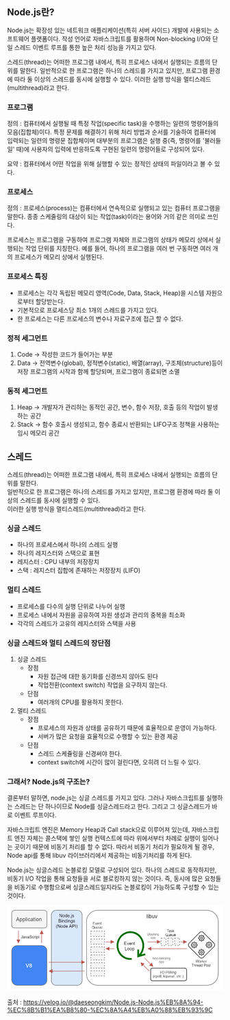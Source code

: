 ## Node.js란?
Node.js는 확장성 있는 네트워크 애플리케이션(특히 서버 사이드) 개발에 사용되는 소프트웨어 플랫폼이다. 작성 언어로 자바스크립트를 활용하며 Non-blocking I/O와 단일 스레드 이벤트 루프를 통한 높은 처리 성능을 가지고 있다.

스레드(thread)는 어떠한 프로그램 내에서, 특히 프로세스 내에서 실행되는 흐름의 단위를 말한다. 일반적으로 한 프로그램은 하나의 스레드를 가지고 있지만, 프로그램 환경에 따라 둘 이상의 스레드를 동시에 실행할 수 있다. 이러한 실행 방식을 멀티스레드(multithread)라고 한다.

### 프로그램
정의 : 컴퓨터에서 실행될 때 특정 작업(specific task)을 수행하는 일련의 명령어들의 모음(집합체)이다. 특정 문제를 해결하기 위해 처리 방법과 순서를 기술하여 컴퓨터에 입력되는 일련의 명령문 집합체이며 대부분의 프로그램은 실행 중(즉, 명령어를 '불러들일' 때)에 사용자의 입력에 반응하도록 구현된 일련의 명령어들로 구성되어 있다.

요약 : 컴퓨터에서 어떤 작업을 위해 실행할 수 있는 정적인 상태의 파일이라고 볼 수 있다.

### 프로세스
정의 : 프로세스(process)는 컴퓨터에서 연속적으로 실행되고 있는 컴퓨터 프로그램을 말한다. 종종 스케줄링의 대상이 되는 작업(task)이라는 용어와 거의 같은 의미로 쓰인다.

프로세스는 프로그램을 구동하여 프로그램 자체와 프로그램의 상태가 메모리 상에서 실행되는 작업 단위를 지칭한다. 예를 들어, 하나의 프로그램을 여러 번 구동하면 여러 개의 프로세스가 메모리 상에서 실행된다.

### 프로세스 특징
- 프로세스는 각각 독립된 메모리 영역(Code, Data, Stack, Heap)을 시스템 자원으로부터 할당받는다.
- 기본적으로 프로세스당 최소 1개의 스레드를 가지고 있다.
- 한 프로세스는 다른 프로세스의 변수나 자료구조에 접근 할 수 없다.

### 정적 세그먼트
1. Code -> 작성한 코드가 들어가는 부분
2. Data -> 전역변수(global), 정적변수(static), 배열(array), 구조체(structure)등이 저장 프로그램의 시작과 함께 할당되며, 프로그램이 종료되면 소멸

### 동적 세그먼트
1. Heap -> 개발자가 관리하는 동적인 공간, 변수, 함수 저장, 호출 등의 작업이 발생하는 공간
2. Stack -> 함수 호출시 생성되고, 함수 종료시 반환되는 LIFO구조 정책을 사용하는 임시 메모리 공간

## 스레드
스레드(thread)는 어떠한 프로그램 내에서, 특히 프로세스 내에서 실행되는 흐름의 단위를 말한다.  
일반적으로 한 프로그램은 하나의 스레드를 가지고 있지만, 프로그램 환경에 따라 둘 이상의 스레드를 동시에 실행할 수 있다.  
이러한 실행 방식을 멀티스레드(multithread)라고 한다.

### 싱글 스레드
- 하나의 프로세스에서 하나의 스레드 실행
- 하나의 레지스터와 스택으로 표현
- 레지스터 : CPU 내부의 저장장치
- 스택 : 레지스터 집합에 존재하는 저장장치 (LIFO)

### 멀티 스레드
- 프로세스를 다수의 실행 단위로 나누어 실행
- 프로세스 내에서 자원을 공유하여 자원 생성과 관리의 중복을 최소화
- 각각의 스레드가 고유의 레지스터와 스택을 사용

### 싱글 스레드와 멀티 스레드의 장단점
1. 싱글 스레드
    - 장점
      - 자원 접근에 대한 동기화를 신경쓰지 않아도 된다
      - 작업전환(context switch) 작업을 요구하지 않는다.
    - 단점
      - 여러개의 CPU를 활용하지 못한다.
2. 멀티 스레드
   - 장점
     - 프로세스의 자원과 상태를 공유하기 때문에 효율적으로 운영이 가능하다.
     - 서버가 많은 요청을 효율적으로 수행할 수 있는 환경 제공
   - 단점
     - 스레드 스케쥴링을 신경써야 한다.
     - context switch에 시간이 많이 걸린다면, 오히려 더 느릴 수 있다.


### 그래서? Node.js의 구조는?
결론부터 말하면, node.js는 싱글 스레드를 가지고 있다. 그러나 자바스크립트를 실행하는 스레드는 단 하나이므로 Node를 싱글스레드라고 한다. 그리고 그 싱글스레드가 바로 이벤트 루프이다.

자바스크립트 엔진은 Memory Heap과 Call stack으로 이루어져 있는데, 자바스크립트 엔진 자체는 콜스택에 쌓인 실행 컨텍스트에 따라 위에서부터 차례로 실행이 일어나는 곳이기 때문에 비동기 처리를 할 수 없다. 따라서 비동기 처리가 필요하게 될 경우, Node api를 통해 libuv 라이브러리에서 제공하는 비동기처리를 하게 된다.

Node.js는 싱글스레드 논블로킹 모델로 구성되어 있다. 하나의 스레드로 동작하지만, 비동기 I/O 작업을 통해 요청들을 서로 블로킹하지 않는 것이다. 즉, 동시에 많은 요청들을 비동기로 수행함으로써 싱글스레드일지라도 논블로킹이 가능하도록 구성할 수 있는 것이다.

![003](images/003.PNG)

 출처 : https://velog.io/@daeseongkim/Node.js-Node.js%EB%8A%94-%EC%8B%B1%EA%B8%80-%EC%8A%A4%EB%A0%88%EB%93%9C
